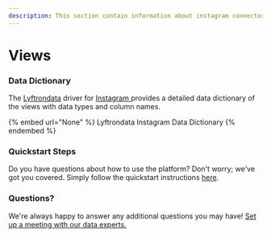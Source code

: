 ```yaml
---
description: This section contain information about instagram connector views information
---
```


# Views

### Data Dictionary

The [Lyftrondata](https://www.lyftrondata.com/) driver for [Instagram](None/)[ ](https://www.lyftrondata.com/integration/instagram/)provides a detailed data dictionary of the views with data types and column names.

{% embed url="None" %}
Lyftrondata Instagram Data Dictionary
{% endembed %}

### Quickstart Steps

Do you have questions about how to use the platform? Don't worry; we've got you covered. Simply follow the quickstart instructions [here](../README.md).

### Questions? <a href="#questions" id="questions"></a>

We're always happy to answer any additional questions you may have! [Set up a meeting with our data experts.](https://www.lyftrondata.com/book-a-meeting/)


